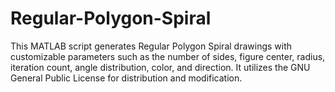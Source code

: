 # Regular-Polygon-Spiral
This MATLAB script generates Regular Polygon Spiral drawings with customizable parameters such as the number of sides, figure center, radius, iteration count, angle distribution, color, and direction. It utilizes the GNU General Public License for distribution and modification.
